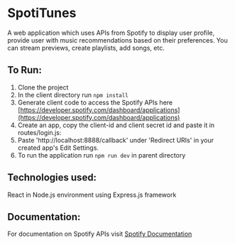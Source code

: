 # SpotiTunes

A web application which uses APIs from Spotify to display user profile, provide user with music recommendations based on their preferences. You can stream previews, create playlists, add songs, etc.

## To Run: 

1. Clone the project
2. In the client directory run ```npm install```
3. Generate client code to access the Spotify APIs here [https://developer.spotify.com/dashboard/applications](https://developer.spotify.com/dashboard/applications)
4. Create an app, copy the client-id and client secret id and paste it in routes/login.js:
5. Paste 'http://localhost:8888/callback' under 'Redirect URIs' in your created app's Edit Settings.
6. To run the application run ```npm run dev``` in parent directory

## Technologies used:

React in Node.js environment using Express.js framework

## Documentation:

For documentation on Spotify APIs visit [Spotify Documentation](https://developer.spotify.com/documentation/web-api/)
